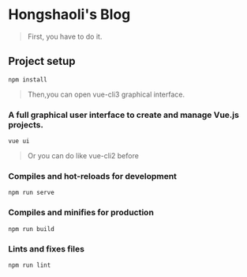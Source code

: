 # Hongshaoli's Blog

> First, you have to do it.
## Project setup
```
npm install
```

> Then,you can open vue-cli3 graphical interface.

### A full graphical user interface to create and manage Vue.js projects.
```
vue ui
```

> Or you can do like vue-cli2 before

### Compiles and hot-reloads for development
```
npm run serve
```

### Compiles and minifies for production
```
npm run build
```

### Lints and fixes files
```
npm run lint
```



